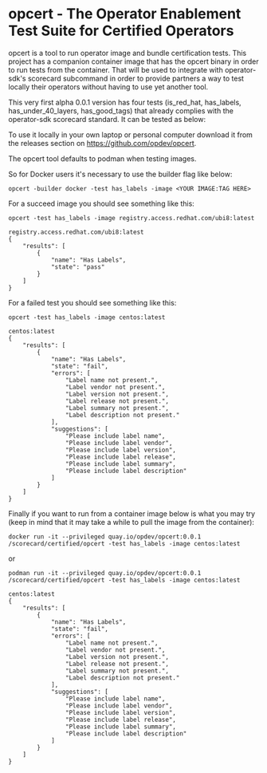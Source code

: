 # opcert - The Operator Enablement Test Suite for Certified Operators

opcert is a tool to run operator image and bundle certification tests. This project has a companion container image that has the opcert binary in order to run tests from the container. That will be used to integrate with operator-sdk's scorecard subcommand in order to provide partners a way to test locally their operators without having to use yet another tool.

This very first alpha 0.0.1 version has four tests (is_red_hat, has_labels, has_under_40_layers, has_good_tags) that already complies with the operator-sdk scorecard standard. It can be tested as below:

To use it locally in your own laptop or personal computer download it from the releases section on https://github.com/opdev/opcert.

The opcert tool defaults to podman when testing images.

So for Docker users it's necessary to use the builder flag like below:
```
opcert -builder docker -test has_labels -image <YOUR IMAGE:TAG HERE>
```
For a succeed image you should see something like this:

`opcert -test has_labels -image registry.access.redhat.com/ubi8:latest`

```
registry.access.redhat.com/ubi8:latest
{
    "results": [
        {
            "name": "Has Labels",
            "state": "pass"
        }
    ]
}
```

For a failed test you should see something like this:

`opcert -test has_labels -image centos:latest`

```
centos:latest
{
    "results": [
        {
            "name": "Has Labels",
            "state": "fail",
            "errors": [
                "Label name not present.",
                "Label vendor not present.",
                "Label version not present.",
                "Label release not present.",
                "Label summary not present.",
                "Label description not present."
            ],
            "suggestions": [
                "Please include label name",
                "Please include label vendor",
                "Please include label version",
                "Please include label release",
                "Please include label summary",
                "Please include label description"
            ]
        }
    ]
}
```

Finally if you want to run from a container image below is what you may try (keep in mind that it may take a while to pull the image from the container):

`docker run -it --privileged quay.io/opdev/opcert:0.0.1 /scorecard/certified/opcert -test has_labels -image centos:latest`

or

`podman run -it --privileged quay.io/opdev/opcert:0.0.1 /scorecard/certified/opcert -test has_labels -image centos:latest`

```
centos:latest
{
    "results": [
        {
            "name": "Has Labels",
            "state": "fail",
            "errors": [
                "Label name not present.",
                "Label vendor not present.",
                "Label version not present.",
                "Label release not present.",
                "Label summary not present.",
                "Label description not present."
            ],
            "suggestions": [
                "Please include label name",
                "Please include label vendor",
                "Please include label version",
                "Please include label release",
                "Please include label summary",
                "Please include label description"
            ]
        }
    ]
}
```
